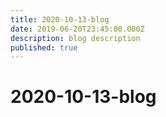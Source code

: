 ```yaml
---
title: 2020-10-13-blog
date: 2019-06-20T23:45:00.000Z
description: blog description
published: true
---
```


# 2020-10-13-blog
